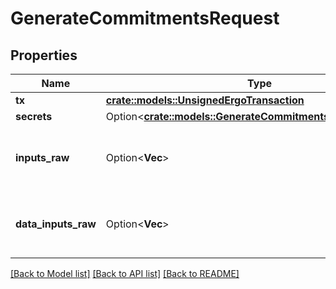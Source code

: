 # GenerateCommitmentsRequest

## Properties

Name | Type | Description | Notes
------------ | ------------- | ------------- | -------------
**tx** | [**crate::models::UnsignedErgoTransaction**](.md) |  | 
**secrets** | Option<[**crate::models::GenerateCommitmentsRequestSecrets**](GenerateCommitmentsRequest_secrets.md)> |  | [optional]
**inputs_raw** | Option<**Vec<String>**> | Optional list of inputs to be used in serialized form | [optional]
**data_inputs_raw** | Option<**Vec<String>**> | Optional list of inputs to be used in serialized form | [optional]

[[Back to Model list]](../README.md#documentation-for-models) [[Back to API list]](../README.md#documentation-for-api-endpoints) [[Back to README]](../README.md)


